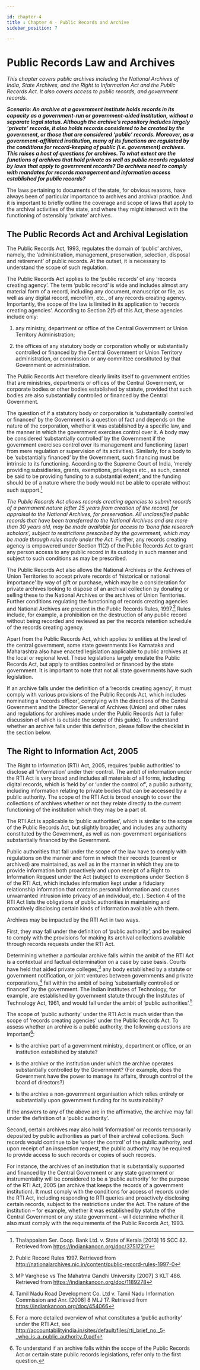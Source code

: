 ```yaml
---

id: chapter-4
title : Chapter 4 - Public Records and Archive
sidebar_position: 7

---
```

 

# Public Records Law and Archives

*This chapter covers public archives including the National Archives of India, State Archives, and  the Right to Information Act and the Public Records Act. It also covers access to public records, and government records.*

***Scenario: An archive at a government institute holds records in its capacity as a government-run or government-aided institution, without a separate legal status. Although the archive’s repository includes largely ‘private’ records, it also holds records considered to be created by the government, or those that are considered ‘public’ records. Moreover, as a government-affiliated institution, many of its functions are regulated by the conditions for record-keeping of public (i.e. government) archives. This raises a host of questions for archives. To what extent are the functions of archives that hold private as well as public records regulated by laws that apply to government records? Do archives need to comply with mandates for records management and information access established for public records?***  

The laws pertaining to documents of the state, for obvious reasons, have always been of particular importance to archives and archival practice. And it is important to briefly outline the coverage and scope of laws that apply to the archival activities of the state, and where they might intersect with the functioning of ostensibly ‘private’ archives.
 

## The Public Records Act and Archival Legislation  

The Public Records Act, 1993, regulates the domain of ‘public’ archives, namely, the ‘administration, management, preservation, selection, disposal and retirement’ of public records. At the outset, it is necessary to understand the scope of such regulation.

The Public Records Act applies to the ‘public records’ of any ‘records creating agency’. The term ‘public record’ is wide and includes almost any material form of a record, including any document, manuscript or file, as well as any digital record, microfilm, etc., of any records creating agency. Importantly, the scope of the law is limited in its application to ‘records creating agencies’. According to Section 2(f) of this Act, these agencies include only:    

1. any ministry, department or office of the Central Government or Union Territory Administration;  

2. the offices of any statutory body or corporation wholly or substantially controlled or financed by the Central Government or Union Territory administration, or commission or any committee constituted by that Government or administration.  

The Public Records Act therefore clearly limits itself to government entities that are ministries, departments or offices of the Central Government, or corporate bodies or other bodies established by statute, provided that such bodies are also substantially controlled or financed by the Central Government.  

The question of if a statutory body or corporation is ‘substantially controlled or financed’ by the Government is a question of fact and depends on the nature of the corporation, whether it was established by a specific law, and the manner in which the government exercises control over it. A body may be considered ‘substantially controlled’ by the Government if the government exercises control over its management and functioning (apart from mere regulation or supervision of its activities). Similarly, for a body to be ‘substantially financed’ by the Government, such financing must be intrinsic to its functioning. According to the Supreme Court of India,  ‘merely providing subsidiaries, grants, exemptions, privileges etc., as such, cannot be said to be providing funding to a substantial extent’, and the funding should be of a nature where the body would not be able to operate without such support.[^1]  


*The Public Records Act allows records creating agencies to submit records of a permanent nature (after 25 years from creation of the record) for appraisal to the National Archives, for preservation. All unclassified public records that have been transferred to the National Archives and are more than 30 years old, may be made available for access to ‘bona fide research scholars’, subject to restrictions prescribed by the government, which may be made through rules made under the Act.*
Further, any records creating agency is empowered under Section 11(2) of the Public Records Act to grant any person access to any public record in its custody in such manner and subject to such conditions as may be prescribed.  

The Public Records Act also allows the National Archives or the Archives of Union Territories to accept private records of ‘historical or national importance’ by way of gift or purchase, which may be a consideration for private archives looking to dispose of an archival collection by donating or selling these to the National Archives or the archives of Union Territories. Further conditions regulating the functioning of records creating agencies and National Archives are present in the Public Records Rules, 1997.[^2] Rules include, for example, a prohibition on the destruction of any public record without being recorded and reviewed as per the records retention schedule of the records creating agency.  

Apart from the Public Records Act, which applies to entities at the level of the central government, some state governments like Karnataka and Maharashtra also have enacted legislation applicable to public archives at the local or regional level. These legislations largely emulate the Public Records Act, but apply to entities controlled or financed by the state government. It is important to note that not all state governments have such legislation.

If an archive falls under the definition of a ‘records creating agency’, it must comply with various provisions of the Public Records Act, which includes nominating a ‘records officer’, complying with the directions of the Central Government and the Director General of Archives (Union) and other rules and regulations for archives made under the Public Records Act (a fuller discussion of which is outside the scope of this guide). To understand whether an archive falls under this definition, please follow the checklist in the section below.

 
 
## The Right to Information Act, 2005

The Right to Information (RTI) Act, 2005, requires ‘public authorities’ to disclose all ‘information’ under their control. The ambit of information under the RTI Act is very broad and includes all materials of all forms, including digital records, which is ‘held by’ or ‘under the control of’, a public authority, including information relating to private bodies that can be accessed by a public authority. The scope of the RTI Act is broad enough to cover the collections of archives whether or not they relate directly to the current functioning of the institution which they may be a part of.  

The RTI Act is applicable to ‘public authorities’, which is similar to the scope of the Public Records Act, but slightly broader, and includes any authority constituted by the Government, as well as non-government organisations substantially financed by the Government.  

Public authorities that fall under the scope of the law have to comply with regulations on the manner and form in which their records (current or archived) are maintained, as well as in the manner in which they are to provide information both proactively and upon receipt of a Right to Information Request under the Act (subject to exemptions under Section 8 of the RTI Act, which includes information kept under a fiduciary relationship information that contains personal information and causes unwarranted intrusion into privacy of an individual, etc.). Section 4 of the RTI Act lists the obligations of public authorities in maintaining and proactively disclosing certain kinds of information available with them.  

Archives may be impacted by the RTI Act in two ways.

First, they may fall under the definition of ‘public authority’, and be required to comply with the provisions for making its archival collections available through records requests under the RTI Act.  

Determining whether a particular archive falls within the ambit of the RTI Act is a contextual and factual determination on a case by case basis. Courts have held that aided private colleges,[^3] any body established by a statute or government notification, or joint ventures between governments and private corporations,[^4] fall within the ambit of being ‘substantially controlled or financed’ by the government. The Indian Institutes of Technology, for example, are established by government statute through the Institutes of Technology Act, 1961, and would fall under the ambit of ‘public authorities’.[^5]  

The scope of ‘public authority’ under the RTI Act is much wider than the scope of ‘records creating agencies’ under the Public Records Act. To assess whether an archive is a public authority, the following questions are important[^6]:  


   * Is the archive part of a government ministry, department or office, or an institution established by statute?  

   * Is the archive or the institution under which the archive operates substantially controlled by the Government? (For example, does the Government have the power to manage its affairs, through control of the board of directors?)  

   * Is the archive a non-government organisation which relies entirely or substantially upon government funding for its sustainability?

If the answers to any of the above are in the affirmative, the archive may fall under the definition of a ‘public authority’.  

Second, certain archives may also hold ‘information’ or records temporarily deposited by public authorities as part of their archival collections. Such records would continue to be ‘under the control’ of the public authority, and upon receipt of an inspection request, the public authority may be required to provide access to such records or copies of such records.  

For instance, the archives of an institution that is substantially supported and financed by the Central Government or any state government or instrumentality will be considered to be a ‘public authority’ for the purpose of the RTI Act, 2005 (an archive that keeps the records of a government institution). It must comply with the conditions for access of records under the RTI Act, including responding to RTI queries and proactively disclosing certain records, subject to the restrictions under the Act. The nature of the institution – for example, whether it was established by statute of the Central Government or any state government – will determine whether it also must comply with the requirements of the Public Records Act, 1993.  


[^1]: Thalappalam Ser. Coop. Bank Ltd. v. State of Kerala [2013] 16 SCC 82. Retrieved from https://indiankanoon.org/doc/37517217

[^2]: Public Record Rules 1997. Retrieved from  http://nationalarchives.nic.in/content/public-record-rules-1997-0

[^3]: MP Varghese vs The Mahatma Gandhi University [2007] 3 KLT 486. Retrieved from https://indiankanoon.org/doc/1189278


[^4]: Tamil Nadu Road Development Co. Ltd v. Tamil Nadu Information Commission and Anr. [2008] 8 MLJ 17. Retrieved from https://indiankanoon.org/doc/454066

[^5]: For a more detailed overview of what constitutes a ‘public authority’ under the RTI Act, see http://accountabilityindia.in/sites/default/files/rti_brief_no._5-_who_is_a_public_authority_0.pdf

[^6]: To understand if an archive falls within the scope of the Public Records Act or certain state public records legislations, refer only to the first question.

